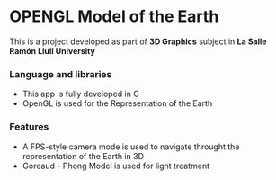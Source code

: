 # OPENGL Model of the Earth
This is a project developed as part of **3D Graphics** subject in **La Salle Ramón Llull University**

### Language and libraries
- This app is fully developed in C
- OpenGL is used for the Representation of the Earth

### Features
- A FPS-style camera mode is used to navigate throught the representation of the Earth in 3D
- Goreaud - Phong Model is used for light treatment
